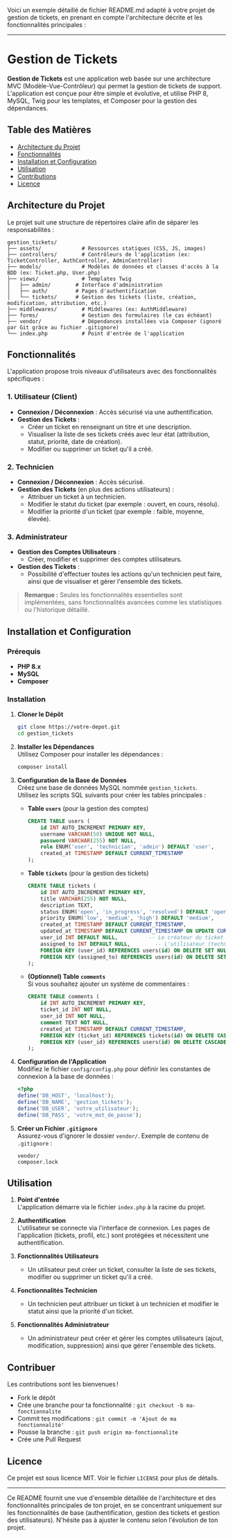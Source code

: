 Voici un exemple détaillé de fichier README.md adapté à votre projet de gestion de tickets, en prenant en compte l'architecture décrite et les fonctionnalités principales :

---

# Gestion de Tickets

**Gestion de Tickets** est une application web basée sur une architecture MVC (Modèle-Vue-Contrôleur) qui permet la gestion de tickets de support. L'application est conçue pour être simple et évolutive, et utilise PHP 8, MySQL, Twig pour les templates, et Composer pour la gestion des dépendances.

## Table des Matières

- [Architecture du Projet](#architecture-du-projet)
- [Fonctionnalités](#fonctionnalit%C3%A9s)
- [Installation et Configuration](#installation-et-configuration)
- [Utilisation](#utilisation)
- [Contributions](#contributions)
- [Licence](#licence)

## Architecture du Projet

Le projet suit une structure de répertoires claire afin de séparer les responsabilités :

```
gestion_tickets/
├── assets/             # Ressources statiques (CSS, JS, images)
├── controllers/        # Contrôleurs de l'application (ex: TicketController, AuthController, AdminController)
├── models/             # Modèles de données et classes d'accès à la BDD (ex: Ticket.php, User.php)
├── views/              # Templates Twig
│   ├── admin/        # Interface d'administration
│   ├── auth/         # Pages d'authentification
│   └── tickets/      # Gestion des tickets (liste, création, modification, attribution, etc.)
├── middlewares/        # Middlewares (ex: AuthMiddleware)
├── forms/              # Gestion des formulaires (le cas échéant)
├── vendor/             # Dépendances installées via Composer (ignoré par Git grâce au fichier .gitignore)
└── index.php           # Point d'entrée de l'application
```

## Fonctionnalités

L'application propose trois niveaux d'utilisateurs avec des fonctionnalités spécifiques :

### 1. Utilisateur (Client)

- **Connexion / Déconnexion** : Accès sécurisé via une authentification.
- **Gestion des Tickets** :
  - Créer un ticket en renseignant un titre et une description.
  - Visualiser la liste de ses tickets créés avec leur état (attribution, statut, priorité, date de création).
  - Modifier ou supprimer un ticket qu'il a créé.
  
### 2. Technicien

- **Connexion / Déconnexion** : Accès sécurisé.
- **Gestion des Tickets** (en plus des actions utilisateurs) :
  - Attribuer un ticket à un technicien.
  - Modifier le statut du ticket (par exemple : ouvert, en cours, résolu).
  - Modifier la priorité d'un ticket (par exemple : faible, moyenne, élevée).

### 3. Administrateur

- **Gestion des Comptes Utilisateurs** :
  - Créer, modifier et supprimer des comptes utilisateurs.
- **Gestion des Tickets** :
  - Possibilité d'effectuer toutes les actions qu'un technicien peut faire, ainsi que de visualiser et gérer l'ensemble des tickets.

> **Remarque :** Seules les fonctionnalités essentielles sont implémentées, sans fonctionnalités avancées comme les statistiques ou l'historique détaillé.

## Installation et Configuration

### Prérequis

- **PHP 8.x**
- **MySQL**
- **Composer**

### Installation

1. **Cloner le Dépôt**  
   ```bash
   git clone https://votre-depot.git
   cd gestion_tickets
   ```

2. **Installer les Dépendances**  
   Utilisez Composer pour installer les dépendances :
   ```bash
   composer install
   ```

3. **Configuration de la Base de Données**  
   Créez une base de données MySQL nommée `gestion_tickets`.  
   Utilisez les scripts SQL suivants pour créer les tables principales :  

   - **Table `users`** (pour la gestion des comptes)  
     ```sql
     CREATE TABLE users (
         id INT AUTO_INCREMENT PRIMARY KEY,
         username VARCHAR(50) UNIQUE NOT NULL,
         password VARCHAR(255) NOT NULL,
         role ENUM('user', 'technician', 'admin') DEFAULT 'user',
         created_at TIMESTAMP DEFAULT CURRENT_TIMESTAMP
     );
     ```
   - **Table `tickets`** (pour la gestion des tickets)  
     ```sql
     CREATE TABLE tickets (
         id INT AUTO_INCREMENT PRIMARY KEY,
         title VARCHAR(255) NOT NULL,
         description TEXT,
         status ENUM('open', 'in_progress', 'resolved') DEFAULT 'open',
         priority ENUM('low', 'medium', 'high') DEFAULT 'medium',
         created_at TIMESTAMP DEFAULT CURRENT_TIMESTAMP,
         updated_at TIMESTAMP DEFAULT CURRENT_TIMESTAMP ON UPDATE CURRENT_TIMESTAMP,
         user_id INT DEFAULT NULL,          -- Le créateur du ticket (client)
         assigned_to INT DEFAULT NULL,        -- L'utilisateur (technicien) à qui le ticket est attribué
         FOREIGN KEY (user_id) REFERENCES users(id) ON DELETE SET NULL,
         FOREIGN KEY (assigned_to) REFERENCES users(id) ON DELETE SET NULL
     );
     ```
   - **(Optionnel) Table `comments`**  
     Si vous souhaitez ajouter un système de commentaires :  
     ```sql
     CREATE TABLE comments (
         id INT AUTO_INCREMENT PRIMARY KEY,
         ticket_id INT NOT NULL,
         user_id INT NOT NULL,
         comment TEXT NOT NULL,
         created_at TIMESTAMP DEFAULT CURRENT_TIMESTAMP,
         FOREIGN KEY (ticket_id) REFERENCES tickets(id) ON DELETE CASCADE,
         FOREIGN KEY (user_id) REFERENCES users(id) ON DELETE CASCADE
     );
     ```

4. **Configuration de l'Application**  
   Modifiez le fichier `config/config.php` pour définir les constantes de connexion à la base de données :
   ```php
   <?php
   define('DB_HOST', 'localhost');
   define('DB_NAME', 'gestion_tickets');
   define('DB_USER', 'votre_utilisateur');
   define('DB_PASS', 'votre_mot_de_passe');
   ```
5. **Créer un Fichier `.gitignore`**  
   Assurez-vous d'ignorer le dossier `vendor/`. Exemple de contenu de `.gitignore` :
   ```
   vendor/
   composer.lock
   ```
   
## Utilisation

1. **Point d'entrée**  
   L'application démarre via le fichier `index.php` à la racine du projet.

2. **Authentification**  
   L'utilisateur se connecte via l'interface de connexion. Les pages de l'application (tickets, profil, etc.) sont protégées et nécessitent une authentification.

3. **Fonctionnalités Utilisateurs**  
   - Un utilisateur peut créer un ticket, consulter la liste de ses tickets, modifier ou supprimer un ticket qu'il a créé.
  
4. **Fonctionnalités Technicien**  
   - Un technicien peut attribuer un ticket à un technicien et modifier le statut ainsi que la priorité d'un ticket.
  
5. **Fonctionnalités Administrateur**  
   - Un administrateur peut créer et gérer les comptes utilisateurs (ajout, modification, suppression) ainsi que gérer l'ensemble des tickets.

## Contribuer

Les contributions sont les bienvenues !  
- Fork le dépôt  
- Crée une branche pour ta fonctionnalité : `git checkout -b ma-fonctionnalite`  
- Commit tes modifications : `git commit -m 'Ajout de ma fonctionnalité'`  
- Pousse la branche : `git push origin ma-fonctionnalite`  
- Crée une Pull Request

## Licence

Ce projet est sous licence MIT. Voir le fichier `LICENSE` pour plus de détails.

---

Ce README fournit une vue d'ensemble détaillée de l'architecture et des fonctionnalités principales de ton projet, en se concentrant uniquement sur les fonctionnalités de base (authentification, gestion des tickets et gestion des utilisateurs). N'hésite pas à ajuster le contenu selon l'évolution de ton projet.